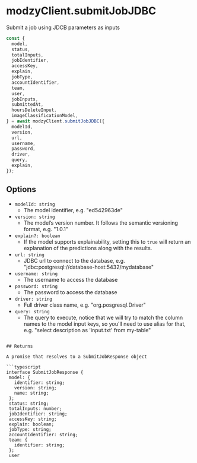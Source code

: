 # modzyClient.submitJobJDBC

Submit a job using JDCB parameters as inputs

```javascript
const {
  model,
  status,
  totalInputs,
  jobIdentifier,
  accessKey,
  explain,
  jobType,
  accountIdentifier,
  team,
  user,
  jobInputs,
  submittedAt,
  hoursDeleteInput,
  imageClassificationModel,
} = await modzyClient.submitJobJDBC({
  modelId,
  version,
  url,
  username,
  password,
  driver,
  query,
  explain,
});
```

## Options

- `modelId: string`
  - The model identifier, e.g. "ed542963de"
- `version: string`
  - The model’s version number. It follows the semantic versioning format, e.g. "1.0.1"
- `explain?: boolean`
  - If the model supports explainability, setting this to `true` will return an explanation of the predictions along with the results.
- `url: string`
  - JDBC url to connect to the database, e.g. "jdbc:postgresql://database-host:5432/mydatabase"
- `username: string`
  - The username to access the database
- `password: string`
  - The password to access the database
- `driver: string`
  - Full driver class name, e.g. "org.posgresql.Driver"
- `query: string`
  - The query to execute, notice that we will try to match the column names to the model input keys, so you'll need to use alias for that, e.g. "select description as \'input.txt\' from my-table"

````

## Returns

A promise that resolves to a SubmitJobResponse object

```typescript
interface SubmitJobResponse {
 model: {
   identifier: string;
   version: string;
   name: string;
 };
 status: string;
 totalInputs: number;
 jobIdentifier: string;
 accessKey: string;
 explain: boolean;
 jobType: string;
 accountIdentifier: string;
 team: {
   identifier: string;
 };
 user